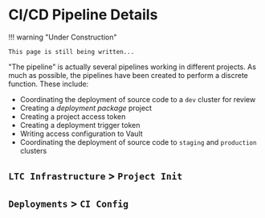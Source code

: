 # CI/CD Pipeline Details

!!! warning "Under Construction"

    This page is still being written...

"The pipeline" is actually several pipelines working in different projects. As much as possible, the pipelines have been created to perform a discrete function. These include:

* Coordinating the deployment of source code to a `dev` cluster for review
* Creating a *deployment package* project
* Creating a project access token
* Creating a deployment trigger token
* Writing access configuration to Vault
* Coordinating the deployment of source code to `staging` and `production` clusters

## `LTC Infrastructure` > `Project Init`

## `Deployments` > `CI Config`
